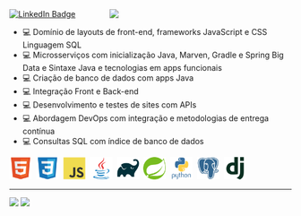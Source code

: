 
<img src = "banner.gif" width = "325px" align = "right">


  <div id="badges">
  <a href = "https://github.com/Denisdev3">
    <img src="https://img.shields.io/badge/LinkedIn-blue?style=for-the-badge&logo=linkedin&logoColor=white" alt="LinkedIn Badge"/>
  </a>
</div>




- 💻 Domínio de layouts de front-end, frameworks JavaScript e CSS Linguagem SQL
- 💻 Microsserviços com inicialização Java, Marven, Gradle e Spring Big Data e Sintaxe Java e tecnologias em apps funcionais
- 💻 Criação de banco de dados com apps Java
- 💻 Integração Front e Back-end
- 💻 Desenvolvimento e testes de sites com APIs
- 💻 Abordagem DevOps com integração e metodologias de entrega contínua
- 💻 Consultas SQL com índice de banco de dados

<div>
  <img src="https://github.com/devicons/devicon/blob/master/icons/html5/html5-original.svg" title="HTML5" alt="HTML" width="40" height="40"/>&nbsp;
  <img src="https://github.com/devicons/devicon/blob/master/icons/css3/css3-original.svg" title="HTML5" alt="HTML" width="40" height="40"/>&nbsp;
  <img src="https://github.com/devicons/devicon/blob/master/icons/javascript/javascript-original.svg" title="JavaScript" alt="JavaScript" width="40"/>&nbsp;
  <img src="https://github.com/devicons/devicon/blob/master/icons/java/java-original.svg" title="JavaScript" alt="JavaScript" width="40"/>&nbsp;
  <img src="https://github.com/devicons/devicon/blob/master/icons/gradle/gradle-plain.svg" title="JavaScript" alt="JavaScript" width="40"/>&nbsp;
  <img src="https://github.com/devicons/devicon/blob/master/icons/spring/spring-original.svg" title="SpringBoot" alt="JavaScript" width="40"/>&nbsp;
  <img src="https://github.com/devicons/devicon/blob/master/icons/python/python-original-wordmark.svg" title="Python" alt="Python" width="40"/>&nbsp;
  <img src="https://github.com/devicons/devicon/blob/master/icons/postgresql/postgresql-plain.svg" title="PostgreSQL" alt="PostgreSQL" width="40" height="40"/>&nbsp;
  <img src="https://github.com/devicons/devicon/blob/master/icons/django/django-plain.svg" title="Django" alt="Django" width="40" height="40"/>&nbsp;
 

  
</div>

---


<div align = "left">
<img height = "200em" src="https://github-readme-stats.vercel.app/api/top-langs/?username=Denisdev3&show_icons=true&theme=bear&count_private=true"/>
<img height = "200em" src="https://github-readme-stats.vercel.app/api?username=Denisdev3&show_icons=true&show_icons=true&theme=bear&count_private=true" />
</div>
